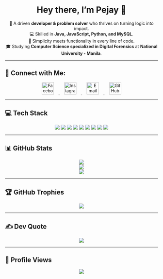 <h1 align="center">Hey there, I’m <strong>Pejay</strong> 🖤</h1>

<p align="center">
  💼 A driven <strong>developer & problem solver</strong> who thrives on turning logic into impact.  
  <br>💻 Skilled in <strong>Java, JavaScript, Python, and MySQL</strong>.  
  <br>🧠 Simplicity meets functionality in every line of code.  
  <br>🎓 Studying <strong>Computer Science specialized in Digital Forensics</strong> at <strong>National University - Manila</strong>.  
</p>

---

## 🔗 Connect with Me:

<p align="center">
  <a href="https://www.facebook.com/ferds.corbs2" target="_blank">
    <img src="https://img.icons8.com/ios-filled/50/ffffff/facebook-new.png" width="40" style="margin: 0 15px;" title="Facebook"/>
  </a>
  <a href="https://instagram.com/pejayyyy" target="_blank">
    <img src="https://img.icons8.com/ios-filled/50/ffffff/instagram-new.png" width="40" style="margin: 0 15px;" title="Instagram"/>
  </a>
  <a href="mailto:ferdinandcorbin26@gmail.com" target="_blank">
    <img src="https://img.icons8.com/ios-filled/50/ffffff/apple-mail.png" width="40" style="margin: 0 15px;" title="Email"/>
  </a>
  <a href="https://github.com/perdsssssss" target="_blank">
    <img src="https://img.icons8.com/ios-filled/50/ffffff/github.png" width="40" style="margin: 0 15px;" title="GitHub"/>
  </a>
</p>


---

## 💻 Tech Stack  
<p align="center">
  <img src="https://img.shields.io/badge/Java-000000?style=for-the-badge&logo=java&logoColor=white" />
  <img src="https://img.shields.io/badge/JavaScript-000000?style=for-the-badge&logo=javascript&logoColor=white" />
  <img src="https://img.shields.io/badge/Python-000000?style=for-the-badge&logo=python&logoColor=white" />
  <img src="https://img.shields.io/badge/HTML5-000000?style=for-the-badge&logo=html5&logoColor=white" />
  <img src="https://img.shields.io/badge/CSS3-000000?style=for-the-badge&logo=css3&logoColor=white" />
  <img src="https://img.shields.io/badge/MySQL-000000?style=for-the-badge&logo=mysql&logoColor=white" />
  <img src="https://img.shields.io/badge/SQLite-000000?style=for-the-badge&logo=sqlite&logoColor=white" />
  <img src="https://img.shields.io/badge/GitHub-000000?style=for-the-badge&logo=github&logoColor=white" />
  <img src="https://img.shields.io/badge/VSCode-000000?style=for-the-badge&logo=visualstudiocode&logoColor=white" />
</p>

---


## 📊 GitHub Stats
<p align="center">
  <img src="https://github-readme-stats.vercel.app/api?username=perdsssssss&show_icons=true&bg_color=000000&title_color=ffffff&text_color=cccccc&icon_color=ffffff">
  <br>
  <img src="https://github-readme-streak-stats.herokuapp.com/?user=perdsssssss&theme=black-ice&hide_border=false&ring=ffffff&fire=ffffff&sideNums=cccccc">
  <br>
  <img src="https://github-readme-stats.vercel.app/api/top-langs/?username=perdsssssss&theme=black-ice&hide_border=false&bg_color=000000&title_color=ffffff&text_color=cccccc&layout=compact">
</p>

---

## 🏆 GitHub Trophies
<p align="center">
  <img src="https://github-profile-trophy.vercel.app/?username=perdsssssss&theme=onedark&no-frame=false&no-bg=true&margin-w=4">
</p>

---

## ✍️ Dev Quote
<p align="center">
  <img src="https://quotes-github-readme.vercel.app/api?type=horizontal&theme=dark">
</p>

---

## 👀 Profile Views
<p align="center">
  <img src="https://komarev.com/ghpvc/?username=perdsssssss&color=000000&style=flat-square&label=Profile+Views">
</p>
